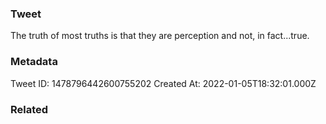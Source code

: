 ### Tweet
The truth of most truths is that they are perception and not, in fact...true.

### Metadata
Tweet ID: 1478796442600755202
Created At: 2022-01-05T18:32:01.000Z

### Related

